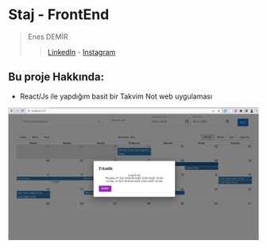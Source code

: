# Staj - FrontEnd 
> Enes DEMİR
> > [LinkedIn](https://www.linkedin.com/in/enes-demir-a9374422b/%22) - [Instagram](https://www.instagram.com/enesdemir3662/?hl=tr)


## Bu proje Hakkında:
* React/Js ile yapdığım basit bir Takvim Not web uygulaması

![Image](Screenshot_1.png)

